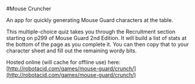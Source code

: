 #Mouse Cruncher

An app for quickly generating Mouse Guard characters at the table.

This multiple-choice quiz takes you through the Recruitment section starting on p299 of Mouse Guard 2nd Edition. It will build a list of stats at the bottom of the page as you complete it. You can then copy that to your character sheet and fill out the remaining wordy bits.

Hosted online (will cache for offline use) here: [http://robotacid.com/games/mouse-guard/crunch/](http://robotacid.com/games/mouse-guard/crunch/)